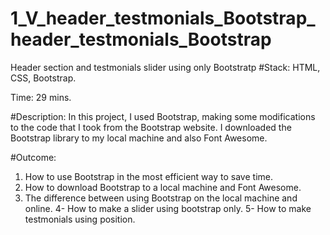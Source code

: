 # 1_V_header_testmonials_Bootstrap_header_testmonials_Bootstrap
Header section and testmonials slider using only Bootstratp
#Stack: HTML, CSS, Bootstrap.

Time: 29 mins.

#Description: In this project, I used Bootstrap, making some modifications to the code that I took from the Bootstrap website. I downloaded the Bootstrap library to my local machine and also Font Awesome.

#Outcome:
1. How to use Bootstrap in the most efficient way to save time.
2. How to download Bootstrap to a local machine and Font Awesome.
3. The difference between using Bootstrap on the local machine and online.
4- How to make a slider using bootstrap only.
5- How to make testmonials using position.
